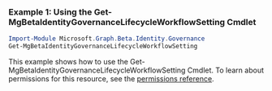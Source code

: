 ### Example 1: Using the Get-MgBetaIdentityGovernanceLifecycleWorkflowSetting Cmdlet
```powershell
Import-Module Microsoft.Graph.Beta.Identity.Governance
Get-MgBetaIdentityGovernanceLifecycleWorkflowSetting
```
This example shows how to use the Get-MgBetaIdentityGovernanceLifecycleWorkflowSetting Cmdlet.
To learn about permissions for this resource, see the [permissions reference](/graph/permissions-reference).
